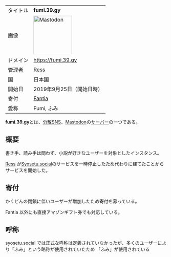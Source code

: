 <div>

|          |                                                                                                                                                                                                                                                                                                        |
|----------|--------------------------------------------------------------------------------------------------------------------------------------------------------------------------------------------------------------------------------------------------------------------------------------------------------|
| タイトル | **fumi.39.gy**                                                                                                                                                                                                                                                                                         |
| 画像     | [<img src="/images/thumb/0/00/Mastodon_logo.png/120px-Mastodon_logo.png" srcset="/images/thumb/0/00/Mastodon_logo.png/180px-Mastodon_logo.png 1.5x, /images/0/00/Mastodon_logo.png 2x" width="120" height="120" alt="Mastodon" />](/%E3%83%95%E3%82%A1%E3%82%A4%E3%83%AB:Mastodon_logo.png "Mastodon") |
| ドメイン | <a href="https://fumi.39.gy" rel="nofollow">https://fumi.39.gy</a>                                                                                                                                                                                                                                     |
| 管理者   | <a href="https://fumi.39.gy/@ress" rel="nofollow">Ress</a>                                                                                                                                                                                                                                             |
| 国       | 日本国                                                                                                                                                                                                                                                                                                 |
| 開始日   | 2019年9月25日（開始日時）                                                                                                                                                                                                                                                                              |
| 寄付     | <a href="https://fantia.jp/fanclubs/15045" rel="nofollow">Fantia</a>                                                                                                                                                                                                                                   |
| 愛称     | Fumi, ふみ                                                                                                                                                                                                                                                                                             |

  
**fumi.39.gy**とは、[分散SNS](/%E5%88%86%E6%95%A3SNS "分散SNS")、[Mastodon](/Mastodon "Mastodon")の[サーバー](/%E3%82%A4%E3%83%B3%E3%82%B9%E3%82%BF%E3%83%B3%E3%82%B9 "インスタンス")の一つである。

## 概要

書き手、読み手は問わず、小説が好きなユーザーを対象としたインスタンス。

<a href="https://fumi.39.gy/@ress" rel="nofollow">Ress</a> が[Syosetu.social](/Syosetu.social "Syosetu.social")のサービスを一時停止したため代わりに建てたことからサービスを開始した。

## 寄付

かくどんの閉鎖に伴いユーザーが増加したため寄付を募っている。

Fantia 以外にも直接アマゾンギフト券でも対応している。

## 呼称

syosetu.social では正式な呼称は定義されていなかったが、多くのユーザーにより「ふみ」という略称が使用されていたため 「ふみ」が使用されている

</div>
